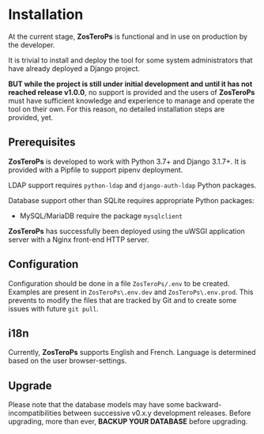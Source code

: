 # Installation

At the current stage, **ZosTeroPs** is functional and in use on production by the developer.

It is trivial to install and deploy the tool for some system administrators that have already deployed a Django project.

**BUT while the project is still under initial development and until it has not reached release v1.0.0**, no support is provided and the users of **ZosTeroPs** must have sufficient knowledge and experience to manage and operate the tool on their own. For this reason, no detailed installation steps are provided, yet.

## Prerequisites
**ZosTeroPs** is developed to work with Python 3.7+ and Django 3.1.7+. It is provided with a Pipfile to support pipenv deployment.

LDAP support requires `python-ldap` and `django-auth-ldap` Python packages.

Database support other than SQLite requires appropriate Python packages:
* MySQL/MariaDB require the package `mysqlclient`

**ZosTeroPs** has successfully been deployed using the uWSGI application server with a Nginx front-end HTTP server.

## Configuration
Configuration should be done in a file `ZosTeroPs/.env` to be created. Examples are present in `ZosTeroPs\.env.dev` and `ZosTeroPs\.env.prod`. This prevents to modify the files that are tracked by Git and to create some issues with future `git pull`.

## i18n
Currently, **ZosTeroPs** supports English and French. Language is determined based on the user browser-settings.

## Upgrade
Please note that the database models may have some backward-incompatibilities between successive v0.x.y development releases. Before upgrading, more than ever, **BACKUP YOUR DATABASE** before upgrading.

